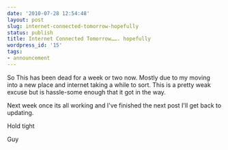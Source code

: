 ```yaml
---
date: '2010-07-28 12:54:48'
layout: post
slug: internet-connected-tomorrow-hopefully
status: publish
title: Internet Connected Tomorrow……. hopefully
wordpress_id: '15'
tags:
- announcement
---
```


So This has been dead for a week or two now. Mostly due to my moving into a new place and internet taking a while to sort. This is a pretty weak excuse but is hassle-some enough that it got in the way.

Next week once its all working and I've finished the next post I'll get back to updating.

Hold tight

Guy
